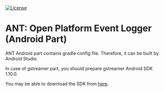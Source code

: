 [![License](https://img.shields.io/badge/licence-Apache%202.0-brightgreen.svg?style=flat)](LICENSE)

# ANT: Open Platform Event Logger (Android Part)
ANT Android part contains gradle config file. Therefore, it can be built by Android Studio.

In case of gstreamer part, you should prepare gstreamer Android SDK 1.10.0.

You may be able to download the SDK from [here](https://gstreamer.freedesktop.org/data/pkg/android/1.10.0/gstreamer-1.0-android-universal-1.10.0.tar.bz2).
